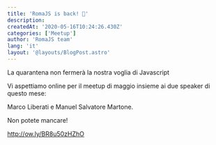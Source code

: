 ```yaml
---
title: 'RomaJS is back! 🚀'
description:
createdAt: '2020-05-16T10:24:26.430Z'
categories: ['Meetup']
author: 'RomaJS team'
lang: 'it'
layout: '@layouts/BlogPost.astro'
---
```


La quarantena non fermerà la nostra voglia di Javascript

Vi aspettiamo online per il meetup di maggio insieme ai due speaker di questo mese:

Marco Liberati e Manuel Salvatore Martone.

Non potete mancare!

http://ow.ly/BR8u50zHZhO
